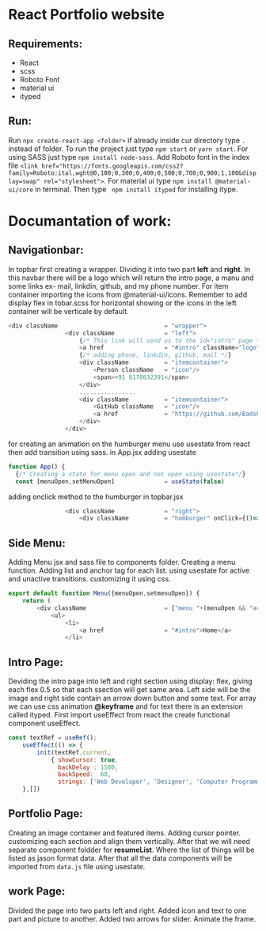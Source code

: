 # React Portfolio website
## Requirements:
* React 
* scss
* Roboto Font 
* material ui
* ityped
## Run:
Run `npx create-react-app <folder>` if already inside cur directory type `.` instead of folder.
To run the project just type `npm start` or `yarn start`. For using SASS just type `npm install node-sass`. Add Roboto font in the index file `<link href="https://fonts.googleapis.com/css2?family=Roboto:ital,wght@0,100;0,300;0,400;0,500;0,700;0,900;1,100&display=swap" rel="stylesheet">`. For material ui type `npm install @material-ui/core` in terminal. Then type ` npm install ityped` for installing itype. 
# Documantation of work:
## Navigationbar:
In topbar first creating a wrapper. Dividing it into two part **left** and **right**. In this navbar there will be a logo which will return the intro page, a manu and some links ex- mail, linkdin, github, and my phone number. For item container importing the icons from @material-ui/icons. Remember to add display flex in tobar.scss for horizontal showing or the icons in the left container will be verticale by default.
```javascript
<div className                              = "wrapper">
                <div className              = "left">
                    {/* This link will send us to the id="intro" page */}
                    <a href                 = "#intro" className="logo">b.Portfolio</a>
                    {/* adding phone, linkdin, github, mail */}
                    <div className          = "itemcontainer">
                        <Person className   = "icon"/>
                        <span>+91 8170832391</span>
                    </div>
                    ................
                    <div className          = "itemcontainer">
                        <GitHub className   = "icon"/>
                        <a href             = "https://github.com/Badsha1996" className="link">GitHub</a>
                    </div>
                </div>
```
for creating an animation on the humburger menu use usestate from react then add transition using sass. in App.jsx adding usestate
```javascript
function App() {
  {/* Creating a state for menu open and not open using usestate*/}
  const [menuOpen,setMenuOpen]              = useState(false)
```
adding onclick method to the humburger in topbar.jsx
```javascript
                <div className              = "right">
                    <div className          = "humburger" onClick={()=>setMenuOpen(!menuOpen)}>
```
## Side Menu:
Adding Menu jsx and sass file to components folder. Creating a menu function. Adding list and anchor tag for each list. using usestate for active and unactive transitions. customizing it using css.
```js
export default function Menu({menuOpen,setmenuOpen}) {
    return (
        <div className                      = {"menu "+(menuOpen && "active")}>
            <ul>
                <li>
                    <a href                 = "#intro">Home</a>
                </li>
```
## Intro Page:
Deviding the intro page into left and right section using display: flex, giving each flex 0.5 so that each ssection will get same area. Left side will be the image and right side contain an arrow down button and some text. For array we can use css animation **@keyframe** and for text there is an extension called ityped. First import useEffect from react the create functional component useEffect.
```js
const textRef = useRef();
    useEffect(() => {
        init(textRef.current, 
            { showCursor: true,
              backDelay : 1500, 
              backSpeed:  60,
              strings: ['Web Developer', 'Designer', 'Computer Programmer' ] })
    },[])
```
## Portfolio Page:
Creating an image container and featured items. Adding cursor pointer. customizing each section and align them vertically.
After that we will need separate component foldder for **resumeList**. Where the list of things will be listed as jason format data. After that all the data components will be imported from `data.js` file using usestate.
## work Page:
Divided the page into  two parts left and right. Added icon and text to one part and picture to another. Added two arrows for slider. Animate the frame.


